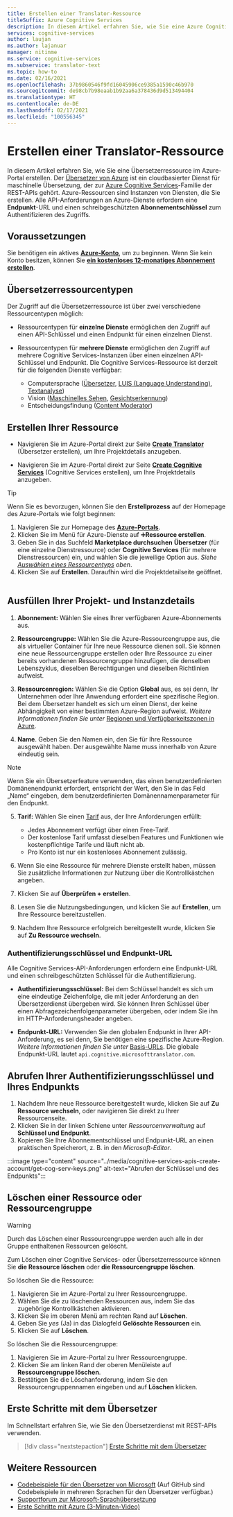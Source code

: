 ```yaml
---
title: Erstellen einer Translator-Ressource
titleSuffix: Azure Cognitive Services
description: In diesem Artikel erfahren Sie, wie Sie eine Azure Cognitive Services-Übersetzerressource erstellen und einen Abonnementschlüssel sowie eine Endpunkt-URL abrufen.
services: cognitive-services
author: laujan
ms.author: lajanuar
manager: nitinme
ms.service: cognitive-services
ms.subservice: translator-text
ms.topic: how-to
ms.date: 02/16/2021
ms.openlocfilehash: 37b9860546f9fd16045906ce9385a1590c46b970
ms.sourcegitcommit: de98cb7b98eaab1b92aa6a378436d9d513494404
ms.translationtype: HT
ms.contentlocale: de-DE
ms.lasthandoff: 02/17/2021
ms.locfileid: "100556345"
---
```

# <a name="create-a-translator-resource"></a>Erstellen einer Translator-Ressource

In diesem Artikel erfahren Sie, wie Sie eine Übersetzerressource im Azure-Portal erstellen. Der [Übersetzer von Azure](translator-info-overview.md) ist ein cloudbasierter Dienst für maschinelle Übersetzung, der zur [Azure Cognitive Services](../what-are-cognitive-services.md)-Familie der REST-APIs gehört. Azure-Ressourcen sind Instanzen von Diensten, die Sie erstellen. Alle API-Anforderungen an Azure-Dienste erfordern eine **Endpunkt**-URL und einen schreibgeschützten **Abonnementschlüssel** zum Authentifizieren des Zugriffs.

## <a name="prerequisites"></a>Voraussetzungen

Sie benötigen ein aktives [**Azure-Konto**](https://azure.microsoft.com/free/cognitive-services/), um zu beginnen.  Wenn Sie kein Konto besitzen, können Sie [**ein kostenloses 12-monatiges Abonnement erstellen**](https://azure.microsoft.com/free/).

## <a name="translator-resource-types"></a>Übersetzerressourcentypen

Der Zugriff auf die Übersetzerressource ist über zwei verschiedene Ressourcentypen möglich:

* Ressourcentypen für **einzelne Dienste** ermöglichen den Zugriff auf einen API-Schlüssel und einen Endpunkt für einen einzelnen Dienst.  

* Ressourcentypen für **mehrere Dienste** ermöglichen den Zugriff auf mehrere Cognitive Services-Instanzen über einen einzelnen API-Schlüssel und Endpunkt. Die Cognitive Services-Ressource ist derzeit für die folgenden Dienste verfügbar:
  * Computersprache ([Übersetzer](../translator/translator-info-overview.md), [LUIS (Language Understanding)](../luis/what-is-luis.md), [Textanalyse](../text-analytics/overview.md))  
  * Vision ([Maschinelles Sehen](../computer-vision/overview.md), [Gesichtserkennung](../face/overview.md))  
  * Entscheidungsfindung ([Content Moderator](../content-moderator/overview.md))  

## <a name="create-your-resource"></a>Erstellen Ihrer Ressource

* Navigieren Sie im Azure-Portal direkt zur Seite [**Create Translator**](https://ms.portal.azure.com/#create/Microsoft.CognitiveServicesTextTranslation) (Übersetzer erstellen), um Ihre Projektdetails anzugeben.

* Navigieren Sie im Azure-Portal direkt zur Seite [**Create Cognitive Services**](https://ms.portal.azure.com/#create/Microsoft.CognitiveServicesAllInOne) (Cognitive Services erstellen), um Ihre Projektdetails anzugeben.

>[!TIP]
>Wenn Sie es bevorzugen, können Sie den **Erstellprozess** auf der Homepage des Azure-Portals wie folgt beginnen:
>
> 1. Navigieren Sie zur Homepage des [**Azure-Portals**](https://ms.portal.azure.com/#home).
> 1. Klicken Sie im Menü für Azure-Dienste auf ➕**Ressource erstellen**.
>1. Geben Sie in das Suchfeld **Marketplace durchsuchen** **Übersetzer** (für eine einzelne Dienstressource) oder **Cognitive Services** (für mehrere Dienstressourcen) ein, und wählen Sie die jeweilige Option aus.  *Siehe [Auswählen eines Ressourcentyps](#create-your-resource) oben*.
> 1. Klicken Sie auf **Erstellen**. Daraufhin wird die Projektdetailseite geöffnet.
><br/><br/>

## <a name="complete-your-project-and-instance-details"></a>Ausfüllen Ihrer Projekt- und Instanzdetails

1. **Abonnement:** Wählen Sie eines Ihrer verfügbaren Azure-Abonnements aus.

1. **Ressourcengruppe:** Wählen Sie die Azure-Ressourcengruppe aus, die als virtueller Container für Ihre neue Ressource dienen soll. Sie können eine neue Ressourcengruppe erstellen oder Ihre Ressource zu einer bereits vorhandenen Ressourcengruppe hinzufügen, die denselben Lebenszyklus, dieselben Berechtigungen und dieselben Richtlinien aufweist.

1. **Ressourcenregion:** Wählen Sie die Option **Global** aus, es sei denn, Ihr Unternehmen oder Ihre Anwendung erfordert eine spezifische Region. Bei dem Übersetzer handelt es sich um einen Dienst, der keine Abhängigkeit von einer bestimmten Azure-Region aufweist. *Weitere Informationen finden Sie unter* [Regionen und Verfügbarkeitszonen in Azure](/azure/availability-zones/az-overview).

1. **Name**. Geben Sie den Namen ein, den Sie für Ihre Ressource ausgewählt haben. Der ausgewählte Name muss innerhalb von Azure eindeutig sein.

> [!NOTE]
> Wenn Sie ein Übersetzerfeature verwenden, das einen benutzerdefinierten Domänenendpunkt erfordert, entspricht der Wert, den Sie in das Feld „Name“ eingeben, dem benutzerdefinierten Domänennamenparameter für den Endpunkt.

5. **Tarif:** Wählen Sie einen [Tarif](https://azure.microsoft.com/pricing/details/cognitive-services/translator) aus, der Ihre Anforderungen erfüllt:

   * Jedes Abonnement verfügt über einen Free-Tarif.
   * Der kostenlose Tarif umfasst dieselben Features und Funktionen wie kostenpflichtige Tarife und läuft nicht ab.
   * Pro Konto ist nur ein kostenloses Abonnement zulässig.</li></ul>

1. Wenn Sie eine Ressource für mehrere Dienste erstellt haben, müssen Sie zusätzliche Informationen zur Nutzung über die Kontrollkästchen angeben.

1. Klicken Sie auf **Überprüfen + erstellen**.

1. Lesen Sie die Nutzungsbedingungen, und klicken Sie auf **Erstellen**, um Ihre Ressource bereitzustellen.

1. Nachdem Ihre Ressource erfolgreich bereitgestellt wurde, klicken Sie auf **Zu Ressource wechseln**.

### <a name="authentication-keys-and-endpoint-url"></a>Authentifizierungsschlüssel und Endpunkt-URL

Alle Cognitive Services-API-Anforderungen erfordern eine Endpunkt-URL und einen schreibgeschützten Schlüssel für die Authentifizierung.

* **Authentifizierungsschlüssel:** Bei dem Schlüssel handelt es sich um eine eindeutige Zeichenfolge, die mit jeder Anforderung an den Übersetzerdienst übergeben wird. Sie können Ihren Schlüssel über einen Abfragezeichenfolgenparameter übergeben, oder indem Sie ihn im HTTP-Anforderungsheader angeben.

* **Endpunkt-URL:** Verwenden Sie den globalen Endpunkt in Ihrer API-Anforderung, es sei denn, Sie benötigen eine spezifische Azure-Region. *Weitere Informationen finden Sie unter* [Basis-URLs](reference/v3-0-reference.md#base-urls). Die globale Endpunkt-URL lautet `api.cognitive.microsofttranslator.com`.

## <a name="get-your-authentication-keys-and-endpoint"></a>Abrufen Ihrer Authentifizierungsschlüssel und Ihres Endpunkts

1. Nachdem Ihre neue Ressource bereitgestellt wurde, klicken Sie auf **Zu Ressource wechseln**, oder navigieren Sie direkt zu Ihrer Ressourcenseite.
1. Klicken Sie in der linken Schiene unter *Ressourcenverwaltung* auf **Schlüssel und Endpunkt**.
1. Kopieren Sie Ihre Abonnementschlüssel und Endpunkt-URL an einen praktischen Speicherort, z. B. in den *Microsoft-Editor*.

:::image type="content" source="../media/cognitive-services-apis-create-account/get-cog-serv-keys.png" alt-text="Abrufen der Schlüssel und des Endpunkts":::

## <a name="how-to-delete-a--resource-or-resource-group"></a>Löschen einer Ressource oder Ressourcengruppe

> [!Warning]
> Durch das Löschen einer Ressourcengruppe werden auch alle in der Gruppe enthaltenen Ressourcen gelöscht.

Zum Löschen einer Cognitive Services- oder Übersetzerressource können Sie **die Ressource löschen** oder **die Ressourcengruppe löschen**.

So löschen Sie die Ressource:

1. Navigieren Sie im Azure-Portal zu Ihrer Ressourcengruppe.
1. Wählen Sie die zu löschenden Ressourcen aus, indem Sie das zugehörige Kontrollkästchen aktivieren.
1. Klicken Sie im oberen Menü am rechten Rand auf **Löschen**.
1. Geben Sie *yes* (Ja) in das Dialogfeld **Gelöschte Ressourcen** ein.
1. Klicken Sie auf **Löschen**.

So löschen Sie die Ressourcengruppe:

1. Navigieren Sie im Azure-Portal zu Ihrer Ressourcengruppe.
1. Klicken Sie am linken Rand der oberen Menüleiste auf **Ressourcengruppe löschen**.
1. Bestätigen Sie die Löschanforderung, indem Sie den Ressourcengruppennamen eingeben und auf **Löschen** klicken.

## <a name="how-to-get-started-with-translator"></a>Erste Schritte mit dem Übersetzer

Im Schnellstart erfahren Sie, wie Sie den Übersetzerdienst mit REST-APIs verwenden.

> [!div class="nextstepaction"]
> [Erste Schritte mit dem Übersetzer](quickstart-translator.md)

## <a name="more-resources"></a>Weitere Ressourcen

* [Codebeispiele für den Übersetzer von Microsoft](https://github.com/MicrosoftTranslator)  (Auf GitHub sind Codebeispiele in mehreren Sprachen für den Übersetzer verfügbar.)
* [Supportforum zur Microsoft-Sprachübersetzung](https://www.aka.ms/TranslatorForum)
* [Erste Schritte mit Azure (3-Minuten-Video)](https://azure.microsoft.com/get-started/?b=16.24)
